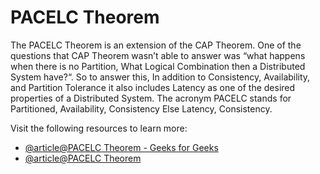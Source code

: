 # PACELC Theorem

The PACELC Theorem is an extension of the CAP Theorem. One of the questions that CAP Theorem wasn’t able to answer was “what happens when there is no Partition, What Logical Combination then a Distributed System have?“. So to answer this, In addition to Consistency, Availability, and Partition Tolerance it also includes Latency as one of the desired properties of a Distributed System. The acronym PACELC stands for Partitioned, Availability, Consistency Else Latency, Consistency.

Visit the following resources to learn more:

- [@article@PACELC Theorem - Geeks for Geeks](https://www.geeksforgeeks.org/pacelc-theorem/)
- [@article@PACELC Theorem](https://www.scylladb.com/glossary/pacelc-theorem/)
